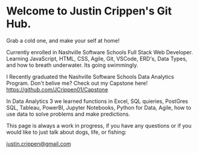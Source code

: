 # Welcome to Justin Crippen's Git Hub.
Grab a cold one, and make your self at home!

Currently enrolled in Nashville Software Schools Full Stack Web Developer.
Learning JavaScript, HTML, CSS, Agile, Git, VSCode, ERD's, Data Types, and how to breath underwater.  Its going swimmingly. 

I Recently graduated the Nashville Software Schools Data Analytics Program.
Don't belive me? Check out my Capstone here! https://github.com/JCrippen01/Capstone

In Data Analytics 3 we learned functions in Excel, SQL quieries, PostGres SQL, Tableau, PowerBI, Jupyter Notebooks, Python for Data, Agile, how to use data to solve problems and make predictions.

This page is always a work in progress, if you have any questions or if you would like to just talk about dogs, life, or fishing:

justin.crippen@gmail.com
